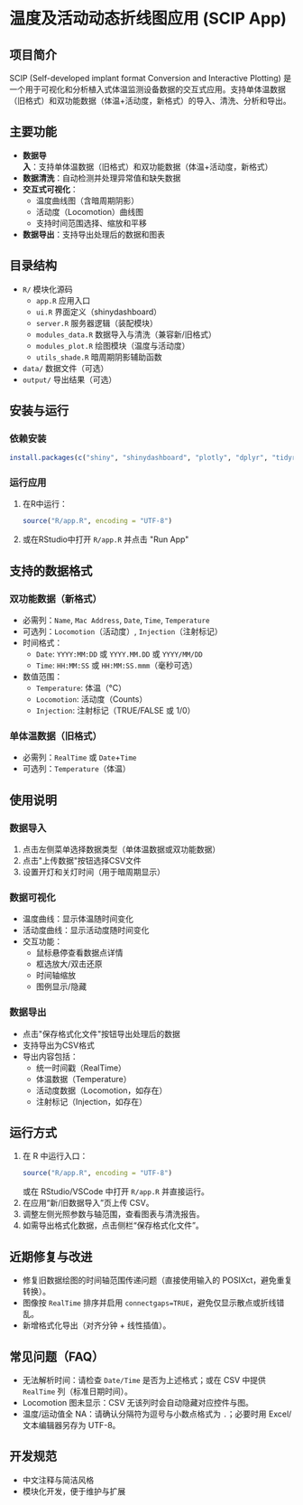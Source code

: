 # 温度及活动动态折线图应用 (SCIP App)

## 项目简介
SCIP (Self-developed implant format Conversion and Interactive Plotting) 是一个用于可视化和分析植入式体温监测设备数据的交互式应用。支持单体温数据（旧格式）和双功能数据（体温+活动度，新格式）的导入、清洗、分析和导出。

## 主要功能

- **数据导入**：支持单体温数据（旧格式）和双功能数据（体温+活动度，新格式）
- **数据清洗**：自动检测并处理异常值和缺失数据
- **交互式可视化**：
  - 温度曲线图（含暗周期阴影）
  - 活动度（Locomotion）曲线图
  - 支持时间范围选择、缩放和平移
- **数据导出**：支持导出处理后的数据和图表

## 目录结构
- `R/` 模块化源码
  - `app.R` 应用入口
  - `ui.R` 界面定义（shinydashboard）
  - `server.R` 服务器逻辑（装配模块）
  - `modules_data.R` 数据导入与清洗（兼容新/旧格式）
  - `modules_plot.R` 绘图模块（温度与活动度）
  - `utils_shade.R` 暗周期阴影辅助函数
- `data/` 数据文件（可选）
- `output/` 导出结果（可选）

## 安装与运行

### 依赖安装
```r
install.packages(c("shiny", "shinydashboard", "plotly", "dplyr", "tidyr"))
```

### 运行应用
1. 在R中运行：
   ```r
   source("R/app.R", encoding = "UTF-8")
   ```
2. 或在RStudio中打开 `R/app.R` 并点击 "Run App"

## 支持的数据格式

### 双功能数据（新格式）
- 必需列：`Name`, `Mac Address`, `Date`, `Time`, `Temperature`
- 可选列：`Locomotion`（活动度）, `Injection`（注射标记）
- 时间格式：
  - `Date`: `YYYY:MM:DD` 或 `YYYY.MM.DD` 或 `YYYY/MM/DD`
  - `Time`: `HH:MM:SS` 或 `HH:MM:SS.mmm`（毫秒可选）
- 数值范围：
  - `Temperature`: 体温（°C）
  - `Locomotion`: 活动度（Counts）
  - `Injection`: 注射标记（TRUE/FALSE 或 1/0）

### 单体温数据（旧格式）
- 必需列：`RealTime` 或 `Date`+`Time`
- 可选列：`Temperature`（体温）

## 使用说明

### 数据导入
1. 点击左侧菜单选择数据类型（单体温数据或双功能数据）
2. 点击"上传数据"按钮选择CSV文件
3. 设置开灯和关灯时间（用于暗周期显示）

### 数据可视化
- 温度曲线：显示体温随时间变化
- 活动度曲线：显示活动度随时间变化
- 交互功能：
  - 鼠标悬停查看数据点详情
  - 框选放大/双击还原
  - 时间轴缩放
  - 图例显示/隐藏

### 数据导出
- 点击"保存格式化文件"按钮导出处理后的数据
- 支持导出为CSV格式
- 导出内容包括：
  - 统一时间戳（RealTime）
  - 体温数据（Temperature）
  - 活动度数据（Locomotion，如存在）
  - 注射标记（Injection，如存在）

## 运行方式
1. 在 R 中运行入口：
   ```r
   source("R/app.R", encoding = "UTF-8")
   ```
   或在 RStudio/VSCode 中打开 `R/app.R` 并直接运行。
2. 在应用“新/旧数据导入”页上传 CSV。
3. 调整左侧光照参数与轴范围，查看图表与清洗报告。
4. 如需导出格式化数据，点击侧栏“保存格式化文件”。

## 近期修复与改进
- 修复旧数据绘图的时间轴范围传递问题（直接使用输入的 POSIXct，避免重复转换）。
- 图像按 `RealTime` 排序并启用 `connectgaps=TRUE`，避免仅显示散点或折线错乱。
- 新增格式化导出（对齐分钟 + 线性插值）。

## 常见问题（FAQ）
- 无法解析时间：请检查 `Date/Time` 是否为上述格式；或在 CSV 中提供 `RealTime` 列（标准日期时间）。
- Locomotion 图未显示：CSV 无该列时会自动隐藏对应控件与图。
- 温度/运动值全 NA：请确认分隔符为逗号与小数点格式为 `.`；必要时用 Excel/文本编辑器另存为 UTF-8。

## 开发规范
- 中文注释与简洁风格
- 模块化开发，便于维护与扩展
